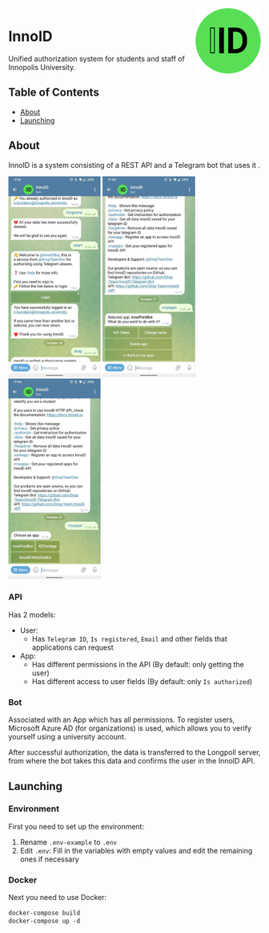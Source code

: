 <img src=".assets/InnoID-logo.png" alt="Logo" title="Logo" align="right" height="130" />

# InnoID

Unified authorization system for students and staff of Innopolis University.

## Table of Contents

- [About](#about)
- [Launching](#launching)


## About

InnoID is a system consisting of a REST API and a Telegram bot that uses it .

<p float="left">
  <img src=".assets/screenshot_1.jpeg" alt="Screenshot 1" height="400"/>
  <img src=".assets/screenshot_2.jpeg" alt="Screenshot 2" height="400"/>
  <img src=".assets/screenshot_3.jpeg" alt="Screenshot 3" height="400"/>
</p>

### API
Has 2 models:
- User:
  - Has `Telegram ID`, `Is registered`, `Email` and other fields  that applications can request
- App:
  - Has different permissions in the API (By default: only getting the user)
  - Has different access to user fields (By default: only `Is authorized`)

### Bot

Associated with an App which has all permissions.
To register users, Microsoft Azure AD (for organizations) is used, 
which allows you to verify yourself using a university account.

After successful authorization, the data is transferred to the Longpoll server, 
from where the bot takes this data and confirms the user in the InnoID API.


## Launching

### Environment

First you need to set up the environment:
1. Rename `.env-example` to `.env`
2. Edit `.env`: Fill in the variables with empty values and edit the remaining ones if necessary

### Docker

Next you need to use Docker:

```console
docker-compose build
docker-compose up -d
```
